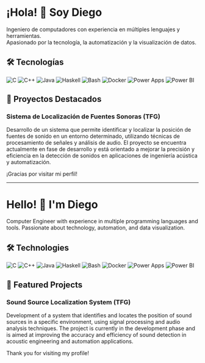 # ¡Hola! 👋 Soy Diego

Ingeniero de computadores con experiencia en múltiples lenguajes y herramientas.  
Apasionado por la tecnología, la automatización y la visualización de datos.

## 🛠️ Tecnologías

![C](https://img.shields.io/badge/C-00599C?style=for-the-badge&logo=c&logoColor=white)
![C++](https://img.shields.io/badge/C%2B%2B-00599C?style=for-the-badge&logo=c%2B%2B&logoColor=white)
![Java](https://img.shields.io/badge/Java-ED8B00?style=for-the-badge&logo=openjdk&logoColor=white)
![Haskell](https://img.shields.io/badge/Haskell-5D4F85?style=for-the-badge&logo=haskell&logoColor=white)
![Bash](https://img.shields.io/badge/Bash-4E9A06?style=for-the-badge&logo=gnu-bash&logoColor=white)
![Docker](https://img.shields.io/badge/Docker-2496ED?style=for-the-badge&logo=docker&logoColor=white)
![Power Apps](https://img.shields.io/badge/Power_Apps-742774?style=for-the-badge&logo=microsoft-power-apps&logoColor=white)
![Power BI](https://img.shields.io/badge/Power_BI-F2C811?style=for-the-badge&logo=power-bi&logoColor=black)

## 🚀 Proyectos Destacados

### **Sistema de Localización de Fuentes Sonoras (TFG)**  
Desarrollo de un sistema que permite identificar y localizar la posición de fuentes de sonido en un entorno determinado, utilizando técnicas de procesamiento de señales y análisis de audio. El proyecto se encuentra actualmente en fase de desarrollo y está orientado a mejorar la precisión y eficiencia en la detección de sonidos en aplicaciones de ingeniería acústica y automatización. 

¡Gracias por visitar mi perfil!

---

# Hello! 👋 I'm Diego
Computer Engineer with experience in multiple programming languages and tools.
Passionate about technology, automation, and data visualization.

## 🛠️ Technologies
![C](https://img.shields.io/badge/C-00599C?style=for-the-badge&logo=c&logoColor=white)
![C++](https://img.shields.io/badge/C%2B%2B-00599C?style=for-the-badge&logo=c%2B%2B&logoColor=white)
![Java](https://img.shields.io/badge/Java-ED8B00?style=for-the-badge&logo=openjdk&logoColor=white)
![Haskell](https://img.shields.io/badge/Haskell-5D4F85?style=for-the-badge&logo=haskell&logoColor=white)
![Bash](https://img.shields.io/badge/Bash-4E9A06?style=for-the-badge&logo=gnu-bash&logoColor=white)
![Docker](https://img.shields.io/badge/Docker-2496ED?style=for-the-badge&logo=docker&logoColor=white)
![Power Apps](https://img.shields.io/badge/Power_Apps-742774?style=for-the-badge&logo=microsoft-power-apps&logoColor=white)
![Power BI](https://img.shields.io/badge/Power_BI-F2C811?style=for-the-badge&logo=power-bi&logoColor=black)

## 🚀  Featured Projects
### Sound Source Localization System (TFG)
Development of a system that identifies and locates the position of sound sources in a specific environment, using signal processing and audio analysis techniques. The project is currently in the development phase and is aimed at improving the accuracy and efficiency of sound detection in acoustic engineering and automation applications.

Thank you for visiting my profile!
